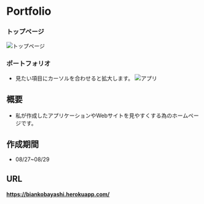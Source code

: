 # Portfolio

### トップページ
![トップページ](https://i.gyazo.com/a9e9d8691a43f3ad797856e107e4854c.jpg)

### ポートフォリオ
- 見たい項目にカーソルを合わせると拡大します。
![アプリ](peace.jpg)

## 概要
- 私が作成したアプリケーションやWebサイトを見やすくする為のホームページです。

## 作成期間
- 08/27~08/29

## URL
####  https://biankobayashi.herokuapp.com/